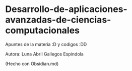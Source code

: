 # Desarrollo-de-aplicaciones-avanzadas-de-ciencias-computacionales

Apuntes de la materia :D y codigos :DD

Autora: Luna Abril Gallegos Espindola

(Hecho con Obsidian.md)
